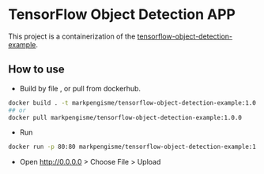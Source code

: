 # TensorFlow Object Detection APP

This project is a containerization of the [tensorflow-object-detection-example](`https://github.com/GoogleCloudPlatform/tensorflow-object-detection-example`).

## How to use

- Build by file , or pull from dockerhub.

```sh
docker build . -t markpengisme/tensorflow-object-detection-example:1.0.0
## or
docker pull markpengisme/tensorflow-object-detection-example:1.0.0
```

- Run

```sh
docker run -p 80:80 markpengisme/tensorflow-object-detection-example:1.0.0
```

- Open <http://0.0.0.0> > Choose File > Upload
